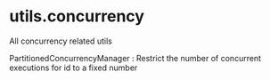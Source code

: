 # utils.concurrency
All concurrency related utils

PartitionedConcurrencyManager : Restrict the number of concurrent executions for id to a fixed number
